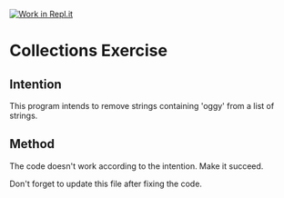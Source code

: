 [![Work in Repl.it](https://classroom.github.com/assets/work-in-replit-14baed9a392b3a25080506f3b7b6d57f295ec2978f6f33ec97e36a161684cbe9.svg)](https://classroom.github.com/online_ide?assignment_repo_id=2970289&assignment_repo_type=AssignmentRepo)
# Collections Exercise

## Intention

This program intends to remove strings containing 'oggy' from a list of strings. 

## Method

The code doesn't work according to the intention. Make it succeed.

Don't forget to update this file after fixing the code.
